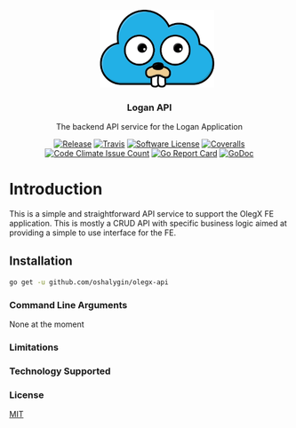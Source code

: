 <p align="center">
  <img alt="Golang Logo" src="docs/golang_logo.png" height="140" style="margin-left: 2em;" />
  <h3 align="center">Logan API</h3>
  <p align="center">The backend API service for the Logan Application</p>
  <p align="center">
    <a href="https://github.com/oshalygin/olegx-api/releases/latest"><img alt="Release" src="https://img.shields.io/github/release/oshalygin/olegx-api.svg?style=flat-square"></a>
    <a href="https://travis-ci.org/oshalygin/olegx-api"><img alt="Travis" src="https://travis-ci.org/oshalygin/olegx-api.svg?branch=master"></a>
    <a href="/LICENSE.md"><img alt="Software License" src="https://img.shields.io/badge/license-MIT-brightgreen.svg?style=flat-square"></a>
    <a href="https://coveralls.io/github/oshalygin/olegx-api?branch=master"><img alt="Coveralls" src="https://coveralls.io/repos/github/oshalygin/olegx-api/badge.svg?branch=master"></a>
    <a href="https://codeclimate.com/repos/596c01297de38412b7000136/feed"><img alt="Code Climate Issue Count" src="https://codeclimate.com/repos/596c01297de38412b7000136/badges/d8e88772201d137ea8b7/issue_count.svg"></a>
    <a href="https://goreportcard.com/report/github.com/oshalygin/olegx-api"><img alt="Go Report Card" src="https://goreportcard.com/badge/github.com/oshalygin/olegx-api"></a>
    <a href="https://godoc.org/github.com/oshalygin/olegx-api"><img src="https://godoc.org/github.com/oshalygin/olegx-api?status.svg" alt="GoDoc"></a>
  </p>
</p>

# Introduction

This is a simple and straightforward API service to support the OlegX FE application. This is mostly a CRUD API with specific business logic aimed at providing a simple to use interface for the FE.

## Installation

```bash
go get -u github.com/oshalygin/olegx-api
```

### Command Line Arguments

None at the moment

### Limitations

### Technology Supported

### License

[MIT](LICENSE)
